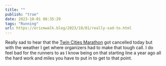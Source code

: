 ```yaml
---
title: ""
publish: "true"
date: 2023-10-01 06:35:29
tags: "Running"
url: https://ericmwalk.blog/2023/10/01/really-sad-to.html
---
```


Really sad to hear that the [Twin Cities Marathon](https://www.startribune.com/twin-cities-marathon-canceled-black-flag-heat-10-mile/600308925/) got cancelled today but with the weather I get where organizers had to make that tough call. I do feel bad for the runners to as I know being on that starting line a year ago all the hard work and miles you have to put in to get to that point.